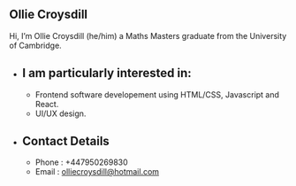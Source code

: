 Ollie Croysdill
-
Hi, I’m Ollie Croysdill (he/him) a Maths Masters graduate from the University of Cambridge.

  - I am particularly interested in:
    -
    - Frontend software developement using HTML/CSS, Javascript and React.
    - UI/UX design.
  
  - Contact Details
    -
    - Phone : +447950269830
    - Email : olliecroysdill@hotmail.com
  

